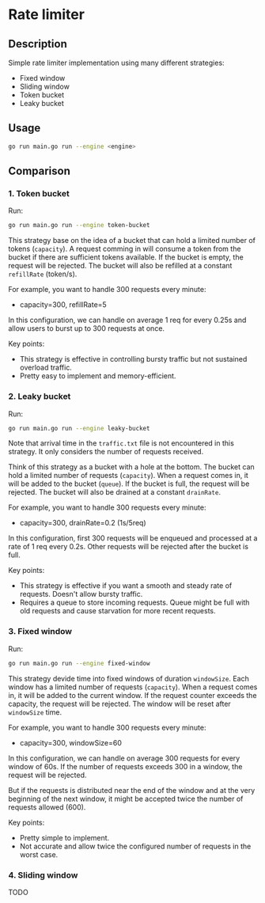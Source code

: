 # Rate limiter

## Description

Simple rate limiter implementation using many different strategies:

- Fixed window
- Sliding window
- Token bucket
- Leaky bucket

## Usage

```bash
go run main.go run --engine <engine>
```

## Comparison

### 1. Token bucket

Run:

```bash
go run main.go run --engine token-bucket
```

This strategy base on the idea of a bucket that can hold a limited number of tokens (`capacity`). A request comming in will consume a token from the bucket if there are sufficient tokens available. If the bucket is empty, the request will be rejected. The bucket will also be refilled at a constant `refillRate` (token/s).

For example, you want to handle 300 requests every minute:

- capacity=300, refillRate=5

In this configuration, we can handle on average 1 req for every 0.25s and allow users to burst up to 300 requests at once.

Key points:

- This strategy is effective in controlling bursty traffic but not sustained overload traffic.
- Pretty easy to implement and memory-efficient.

### 2. Leaky bucket

Run:

```bash
go run main.go run --engine leaky-bucket
```

Note that arrival time in the `traffic.txt` file is not encountered in this strategy. It only considers the number of requests received.

Think of this strategy as a bucket with a hole at the bottom. The bucket can hold a limited number of requests (`capacity`). When a request comes in, it will be added to the bucket (`queue`). If the bucket is full, the request will be rejected. The bucket will also be drained at a constant `drainRate`.

For example, you want to handle 300 requests every minute:

- capacity=300, drainRate=0.2 (1s/5req)

In this configuration, first 300 requests will be enqueued and processed at a rate of 1 req every 0.2s. Other requests will be rejected after the bucket is full.

Key points:

- This strategy is effective if you want a smooth and steady rate of requests. Doesn't allow bursty traffic.
- Requires a queue to store incoming requests. Queue might be full with old requests and cause starvation for more recent requests.

### 3. Fixed window

Run:

```bash
go run main.go run --engine fixed-window
```

This strategy devide time into fixed windows of duration `windowSize`. Each window has a limited number of requests (`capacity`). When a request comes in, it will be added to the current window. If the request counter exceeds the capacity, the request will be rejected. The window will be reset after `windowSize` time.

For example, you want to handle 300 requests every minute:

- capacity=300, windowSize=60

In this configuration, we can handle on average 300 requests for every window of 60s. If the number of requests exceeds 300 in a window, the request will be rejected.

But if the requests is distributed near the end of the window and at the very beginning of the next window, it might be accepted twice the number of requests allowed (600).

Key points:

- Pretty simple to implement.
- Not accurate and allow twice the configured number of requests in the worst case.

### 4. Sliding window

TODO
